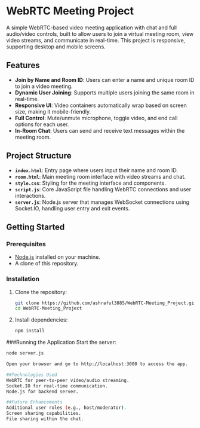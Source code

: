 # WebRTC Meeting Project

A simple WebRTC-based video meeting application with chat and full audio/video controls, built to allow users to join a virtual meeting room, view video streams, and communicate in real-time. This project is responsive, supporting desktop and mobile screens.

## Features
- **Join by Name and Room ID**: Users can enter a name and unique room ID to join a video meeting.
- **Dynamic User Joining**: Supports multiple users joining the same room in real-time.
- **Responsive UI**: Video containers automatically wrap based on screen size, making it mobile-friendly.
- **Full Control**: Mute/unmute microphone, toggle video, and end call options for each user.
- **In-Room Chat**: Users can send and receive text messages within the meeting room.

## Project Structure
- **`index.html`**: Entry page where users input their name and room ID.
- **`room.html`**: Main meeting room interface with video streams and chat.
- **`style.css`**: Styling for the meeting interface and components.
- **`script.js`**: Core JavaScript file handling WebRTC connections and user interactions.
- **`server.js`**: Node.js server that manages WebSocket connections using Socket.IO, handling user entry and exit events.

## Getting Started

### Prerequisites
- [Node.js](https://nodejs.org/) installed on your machine.
- A clone of this repository.

### Installation
1. Clone the repository:
   ```bash
   git clone https://github.com/ashraful3885/WebRTC-Meeting_Project.git
   cd WebRTC-Meeting_Project
2. Install dependencies:
   ```bash
   npm install
###Running the Application
Start the server:
   ```bash
   node server.js

Open your browser and go to http://localhost:3000 to access the app.

##Technologies Used
WebRTC for peer-to-peer video/audio streaming.
Socket.IO for real-time communication.
Node.js for backend server.

##Future Enhancements
Additional user roles (e.g., host/moderator).
Screen sharing capabilities.
File sharing within the chat.
